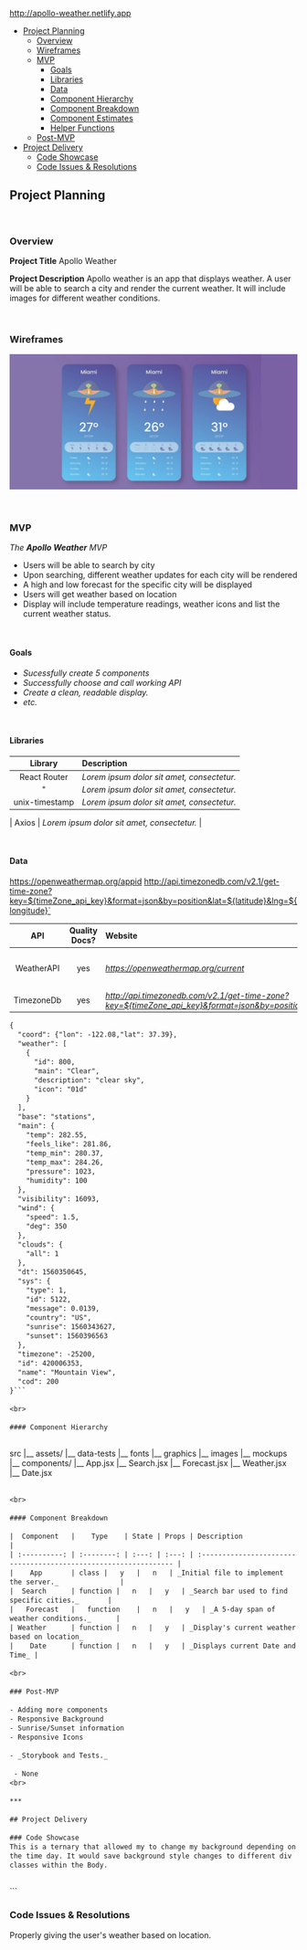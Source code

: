 http://apollo-weather.netlify.app
- [Project Planning](#project-planning)
  - [Overview](#overview)
  - [Wireframes](#wireframes)
  - [MVP](#mvp)
    - [Goals](#goals)
    - [Libraries](#libraries)
    - [Data](#data)
    - [Component Hierarchy](#component-hierarchy)
    - [Component Breakdown](#component-breakdown)
    - [Component Estimates](#component-estimates)
    - [Helper Functions](#helper-functions)
  - [Post-MVP](#post-mvp)
- [Project Delivery](#project-delivery)
  - [Code Showcase](#code-showcase)
  - [Code Issues & Resolutions](#code-issues--resolutions)

## Project Planning

<br>

### Overview

**Project Title** 
Apollo Weather

**Project Description** Apollo weather is an app that displays weather.  A user will be able to search a city and render the current weather. It will include images for different weather conditions.

<br>

### Wireframes

![Layout](./weatherWireframe.png)


<br>

### MVP

_The **Apollo Weather** MVP_
- Users will be able to search by city
- Upon searching, different weather updates for each city will be rendered
- A high and low forecast for the specific city will be displayed
- Users will get weather based on location
- Display will include temperature readings, weather icons and list the current weather status.

<br>

#### Goals

- _Sucessfully create 5 components_
- _Successfully choose and call working API_
- _Create a clean, readable display._
- _etc._

<br>

#### Libraries

|     Library      | Description                                |
| :--------------: | :----------------------------------------- |
|   React Router   | _Lorem ipsum dolor sit amet, consectetur._ |
| " | _Lorem ipsum dolor sit amet, consectetur._ |
| unix-timestamp | _Lorem ipsum dolor sit amet, consectetur._ |

|   Axios   | _Lorem ipsum dolor sit amet, consectetur._ |

<br>

#### Data
https://openweathermap.org/appid
http://api.timezonedb.com/v2.1/get-time-zone?key=${timeZone_api_key}&format=json&by=position&lat=${latitude}&lng=${longitude}`


|    API     | Quality Docs? | Website       | Sample Query                            |
| :--------: | :-----------: | :------------ | :-------------------------------------- |
| WeatherAPI |      yes      | _https://openweathermap.org/current_ | _/data/2.5/weather?q={city name}&appid={your api key}_ |
| TimezoneDb |      yes      | _http://api.timezonedb.com/v2.1/get-time-zone?key=${timeZone_api_key}&format=json&by=position&lat=${latitude}&lng=${longitude}_ |

```
{
  "coord": {"lon": -122.08,"lat": 37.39},
  "weather": [
    {
      "id": 800,
      "main": "Clear",
      "description": "clear sky",
      "icon": "01d"
    }
  ],
  "base": "stations",
  "main": {
    "temp": 282.55,
    "feels_like": 281.86,
    "temp_min": 280.37,
    "temp_max": 284.26,
    "pressure": 1023,
    "humidity": 100
  },
  "visibility": 16093,
  "wind": {
    "speed": 1.5,
    "deg": 350
  },
  "clouds": {
    "all": 1
  },
  "dt": 1560350645,
  "sys": {
    "type": 1,
    "id": 5122,
    "message": 0.0139,
    "country": "US",
    "sunrise": 1560343627,
    "sunset": 1560396563
  },
  "timezone": -25200,
  "id": 420006353,
  "name": "Mountain View",
  "cod": 200
}```

<br>

#### Component Hierarchy


```
src
|__ assets/
      |__ data-tests
      |__ fonts
      |__ graphics
      |__ images
      |__ mockups
|__ components/
      |__ App.jsx
      |__ Search.jsx
      |__ Forecast.jsx
      |__ Weather.jsx
      |__ Date.jsx
```

<br>

#### Component Breakdown

|  Component   |    Type    | State | Props | Description                                                      |
| :----------: | :--------: | :---: | :---: | :--------------------------------------------------------------- |
|    App       | class |   y   |   n   | _Initial file to implement the server._               |
|  Search      | function |   n   |   y   | _Search bar used to find specific cities._       |
|   Forecast   |   function    |   n   |   y   | _A 5-day span of weather conditions._      |
| Weather      | function |   n   |   y   | _Display's current weather based on location_
|    Date      | function |   n   |   y   | _Displays current Date and Time_ |

<br>

### Post-MVP

- Adding more components
- Responsive Background
- Sunrise/Sunset information
- Responsive Icons

- _Storybook and Tests._

 - None
<br>

***

## Project Delivery

### Code Showcase
This is a ternary that allowed my to change my background depending on the time day. It would save background style changes to different div classes within the Body.


```
 <div 
        className={
          typeof this.state.city != "undefined"
            ? this.state.switch.slice(2) == "d"
              ? "bckgrndDay"
              : "bckgrndNight"
            : "bckgrndDefault"
        }
      ></div>```

### Code Issues & Resolutions

Properly giving the user's weather based on location.